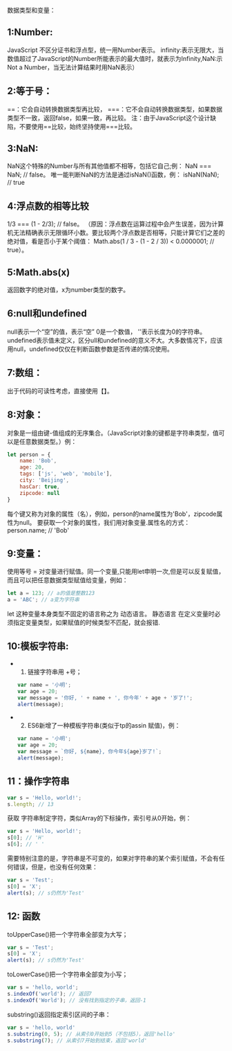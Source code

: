 数据类型和变量：
## 1:Number:
JavaScript 不区分证书和浮点型，统一用Number表示。
infinity:表示无限大，当数值超过了JavaScript的Number所能表示的最大值时，就表示为Infinity,NaN:示Not a Number，当无法计算结果时用NaN表示）
## 2:等于号：
==：它会自动转换数据类型再比较，
===：它不会自动转换数据类型，如果数据类型不一致，返回false，如果一致，再比较。
注：由于JavaScript这个设计缺陷，不要使用==比较，始终坚持使用===比较。
## 3:NaN:
 NaN这个特殊的Number与所有其他值都不相等，包括它自己;例：
 NaN === NaN; // false。
 唯一能判断NaN的方法是通过isNaN()函数，例：
 isNaN(NaN); // true
## 4:浮点数的相等比较
1/3 === (1 - 2/3); // false。
（原因：浮点数在运算过程中会产生误差，因为计算机无法精确表示无限循环小数。要比较两个浮点数是否相等，只能计算它们之差的绝对值，看是否小于某个阈值：
Math.abs(1 / 3 - (1 - 2 / 3)) < 0.0000001; // true）。
## 5:Math.abs(x)
 返回数字的绝对值，x为number类型的数字。
## 6:null和undefined
null表示一个“空”的值，表示“空”
0是一个数值，
''表示长度为0的字符串。
undefined表示值未定义，区分ull和undefined的意义不大。大多数情况下，应该用null，undefined仅仅在判断函数参数是否传递的情况使用。
## 7:数组：
出于代码的可读性考虑，直接使用【】。
## 8:对象：
对象是一组由键-值组成的无序集合。（JavaScript对象的键都是字符串类型，值可以是任意数据类型。）例：
```javascript
let person = {
    name: 'Bob',
    age: 20,
    tags: ['js', 'web', 'mobile'],
    city: 'Beijing',
    hasCar: true,
    zipcode: null
}
```
每个键又称为对象的属性（名），例如，person的name属性为'Bob'，zipcode属性为null。
要获取一个对象的属性，我们用对象变量.属性名的方式：
person.name; // 'Bob'
## 9:变量：
使用等号 = 对变量进行赋值。同一个变量,只能用let申明一次,但是可以反复赋值，而且可以把任意数据类型赋值给变量，例如：
```javascript
let a = 123; // a的值是整数123
a = 'ABC'; // a变为字符串
```
let 这种变量本身类型不固定的语言称之为 动态语言。
静态语言 在定义变量时必须指定变量类型，如果赋值的时候类型不匹配，就会报错.
## 10:模板字符串:
- 1. 链接字符串用 +号；
    ```javascript
    var name = '小明';
    var age = 20;
    var message = '你好, ' + name + ', 你今年' + age + '岁了!';
    alert(message);
    ```
- 2. ES6新增了一种模板字符串(类似于tp的assin 赋值)，例：
    ```javascript
    var name = '小明';
    var age = 20;
    var message = `你好, ${name}, 你今年${age}岁了!`;
    alert(message);
    ```

## 11：操作字符串
```javascript
var s = 'Hello, world!';
s.length; // 13
```
获取 字符串制定字符，类似Array的下标操作，索引号从0开始，例：

```javascript
var s = 'Hello, world!';
s[0]; // 'H'
s[6]; // ' '
```
需要特别注意的是，字符串是不可变的，如果对字符串的某个索引赋值，不会有任何错误，但是，也没有任何效果：

```javascript
var s = 'Test';
s[0] = 'X';
alert(s); // s仍然为'Test'
```
## 12: 函数
toUpperCase()把一个字符串全部变为大写；

```javascript
var s = 'Test';
s[0] = 'X';
alert(s); // s仍然为'Test'
```
toLowerCase()把一个字符串全部变为小写；

```javascript
var s = 'hello, world';
s.indexOf('world'); // 返回7
s.indexOf('World'); // 没有找到指定的子串，返回-1
```
substring()返回指定索引区间的子串：

```javascript
var s = 'hello, world'
s.substring(0, 5); // 从索引0开始到5（不包括5），返回'hello'
s.substring(7); // 从索引7开始到结束，返回'world'
```




